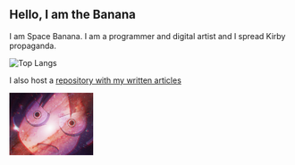 ## Hello, I am the Banana
I am Space Banana. I am a programmer and digital artist and I spread Kirby propaganda.
   
![Top Langs](https://github-readme-stats.vercel.app/api/top-langs/?username=spacebanana420&layout=compact&theme=dark)

I also host a [repository with my written articles](https://github.com/spacebanana420/writtenworks)

<img src="img/Yukaridromeda.png" width="150" />
